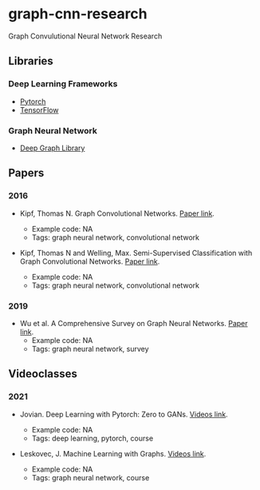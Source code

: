# graph-cnn-research
Graph Convulutional Neural Network Research


## Libraries 

### Deep Learning Frameworks
* [Pytorch](https://pytorch.org/)
* [TensorFlow](https://www.tensorflow.org/)

### Graph Neural Network
* [Deep Graph Library](https://www.dgl.ai/) 


## Papers

### 2016 
- <a name="gcnn"></a>Kipf, Thomas N. Graph Convolutional Networks. [Paper link](http://tkipf.github.io/graph-convolutional-networks/). 
    - Example code: NA
    - Tags: graph neural network, convolutional network 


- <a name="semi-gcnn"></a> Kipf, Thomas N and Welling, Max. Semi-Supervised Classification with Graph Convolutional Networks. [Paper link](https://arxiv.org/abs/1609.02907). 
    - Example code: NA
    - Tags: graph neural network, convolutional network 

### 2019

- <a name="eeg-gcnn"></a> Wu et al. A Comprehensive Survey on Graph Neural Networks. [Paper link](https://arxiv.org/pdf/1901.00596). 
    - Example code: NA
    - Tags: graph neural network, survey 

## Videoclasses

### 2021
- <a name="jovian"></a> Jovian. Deep Learning with Pytorch: Zero to GANs. [Videos link](https://jovian.ai/learn/deep-learning-with-pytorch-zero-to-gans). 
    - Example code: NA
    - Tags: deep learning, pytorch, course 

- <a name="cs224w"></a> Leskovec, J. Machine Learning with Graphs. [Videos link](https://www.youtube.com/watch?v=JAB_plj2rbA&list=PLoROMvodv4rPLKxIpqhjhPgdQy7imNkDn). 
    - Example code: NA
    - Tags: graph neural network, course 




